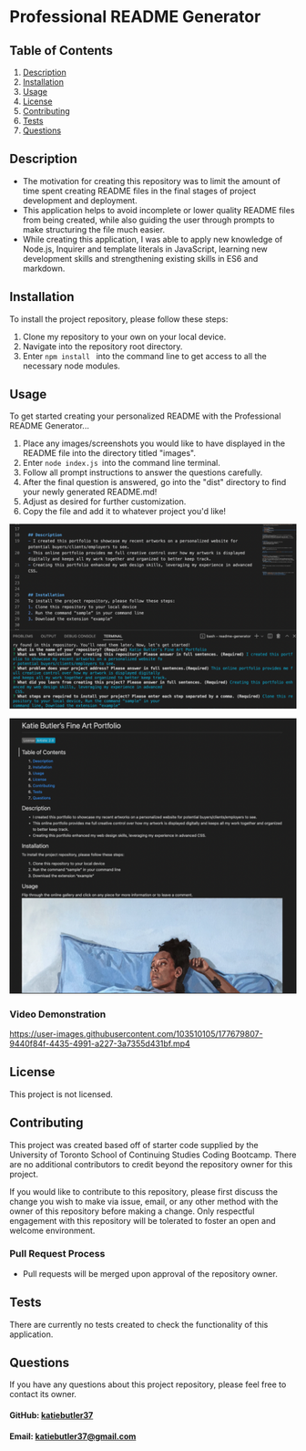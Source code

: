 # Professional README Generator

  ## Table of Contents
  1. [Description](#description)
  2. [Installation](#installation)
  3. [Usage](#usage)
  4. [License](#license)
  5. [Contributing](#contributing)
  6. [Tests](#tests)
  7. [Questions](#questions)
   
## Description
- The motivation for creating this repository was to limit the amount of time spent creating README files in the final stages of project development and deployment.
- This application helps to avoid incomplete or lower quality README files from being created, while also guiding the user through prompts to make structuring the file much easier.
- While creating this application, I was able to apply new knowledge of Node.js, Inquirer and template literals in JavaScript, learning new development skills and strengthening existing skills in ES6 and markdown.
   
## Installation
To install the project repository, please follow these steps:
1. Clone my repository to your own on your local device.
2. Navigate into the repository root directory.
3. Enter ```npm install ``` into the command line to get access to all the necessary node modules.

## Usage
To get started creating your personalized README with the Professional README Generator...
1. Place any images/screenshots you would like to have displayed in the README file into the directory titled "images".
2. Enter ```node index.js ```into the command line terminal.
3. Follow all prompt instructions to answer the questions carefully.
4. After the final question is answered, go into the "dist" directory to find your newly generated README.md!
5. Adjust as desired for further customization.
6. Copy the file and add it to whatever project you'd like!

![README Generator Command Line](./images/command-line.png)

![README Generator Result](./images/result.png)

### Video Demonstration

https://user-images.githubusercontent.com/103510105/177679807-9440f84f-4435-4991-a227-3a7355d431bf.mp4

## License
This project is not licensed.

## Contributing
This project was created based off of starter code supplied by the University of Toronto School of Continuing Studies Coding Bootcamp. 
There are no additional contributors to credit beyond the repository owner for this project.

If you would like to contribute to this repository, please first discuss the change you wish to make via issue, email, or any other method with the owner of this repository before making a change. Only respectful engagement with this repository will be tolerated to foster an open and welcome environment.
  ### Pull Request Process
  - Pull requests will be merged upon approval of the repository owner.

## Tests
 There are currently no tests created to check the functionality of this application.
 
## Questions
If you have any questions about this project repository, please feel free to contact its owner.
  #### GitHub: [katiebutler37](https://github.com/katiebutler37)
  #### Email: [katiebutler37@gmail.com](mailto:katiebutler37@gmail.com)

    
